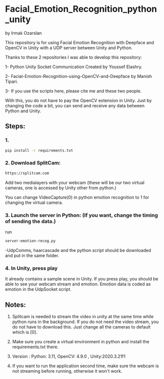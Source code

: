 

# Facial_Emotion_Recognition_python_unity 

by Irmak Ozarslan

This repository is for using Facial Emotion Recognition with Deepface and OpenCV in Unity with a UDP server between Unity and Python.

Thanks to these 2 repositories I was able to develop this repository:

1- Python Unity Socket Communication Created by Youssef Elashry.

2- Facial-Emotion-Recognition-using-OpenCV-and-Deepface by Manish Tipari.

3- If you use the scripts here, please cite me and these two people.

With this, you do not have to pay the OpenCV extension in Unity. Just by changing the code a bit, you can send and receive any data between Python and Unity.

## Steps:


### 1.
 ```sh
pip install -r requirements.txt
```


### 2. Download SplitCam: 
 ```sh
https://splitcam.com


```

Add two medialayers with your webcam (these will be our two virtual cameras, one is accessed by Unity other from python.)


You can change VideoCapture(0) in python emotion recognition to 1 for changing the virtual camera.




### 3. Launch the server in Python: (If you want, change the timing of sending the data.)

run 

 ```sh
server-emotion-recog.py
```


-UdpComms, haarcascade and the python script should be downloaded and put in the same folder.


### 4. In Unity, press play

It already contains a sample scene in Unity. If you press play, you should be able to see your webcam stream and emotion. Emotion data is coded as emotion in the UdpSocket script.



## Notes:

1. Splitcam is needed to stream the video in unity at the same time while python runs in the background. If you do not need the video stream, you do not have to download this. Just change all the cameras to default which is [0].

2. Make sure you create a virtual environment in python and install the requirements.txt there.

3. Version : Python: 3.11, OpenCV: 4.9.0 , Unity:2020.3.21f1

4. If you want to run the application second time, make sure the webcam is not streaming before running, otherwise it won't work.

   



